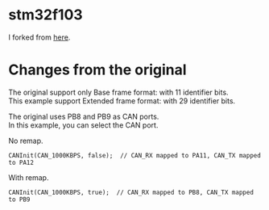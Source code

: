 # stm32f103
I forked from [here](https://github.com/seeers/CAN-Bus-Arduino_Core_STM32).

# Changes from the original
The original support only Base frame format: with 11 identifier bits.   
This example support Extended frame format: with 29 identifier bits.   

The original uses PB8 and PB9 as CAN ports.   
In this example, you can select the CAN port.   

No remap.   
```
CANInit(CAN_1000KBPS, false);  // CAN_RX mapped to PA11, CAN_TX mapped to PA12
```

With remap.   
```
CANInit(CAN_1000KBPS, true);  // CAN_RX mapped to PB8, CAN_TX mapped to PB9
```
